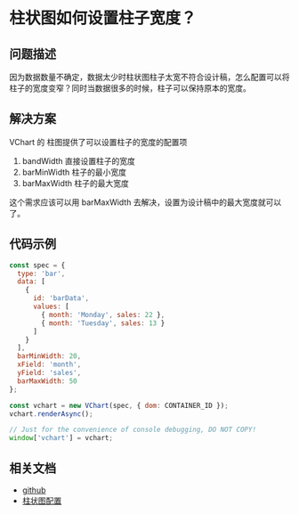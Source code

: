# 柱状图如何设置柱子宽度？

## 问题描述

因为数据数量不确定，数据太少时柱状图柱子太宽不符合设计稿，怎么配置可以将柱子的宽度变窄？同时当数据很多的时候，柱子可以保持原本的宽度。

## 解决方案

VChart 的 柱图提供了可以设置柱子的宽度的配置项

1. bandWidth 直接设置柱子的宽度
2. barMinWidth 柱子的最小宽度
3. barMaxWidth 柱子的最大宽度

这个需求应该可以用 barMaxWidth 去解决，设置为设计稿中的最大宽度就可以了。

## 代码示例

```javascript livedemo
const spec = {
  type: 'bar',
  data: [
    {
      id: 'barData',
      values: [
        { month: 'Monday', sales: 22 },
        { month: 'Tuesday', sales: 13 }
      ]
    }
  ],
  barMinWidth: 20,
  xField: 'month',
  yField: 'sales',
  barMaxWidth: 50
};

const vchart = new VChart(spec, { dom: CONTAINER_ID });
vchart.renderAsync();

// Just for the convenience of console debugging, DO NOT COPY!
window['vchart'] = vchart;
```

## 相关文档

- [github](https://github.com/VisActor/VChart)
- [柱状图配置](https://www.visactor.io/vchart/option/barChart#barWidth)
